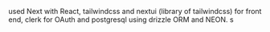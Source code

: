 used Next with React, tailwindcss and nextui (library of tailwindcss) for front end, clerk for OAuth and postgresql using drizzle ORM and NEON.
s
